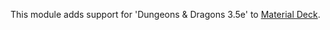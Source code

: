 This module adds support for 'Dungeons & Dragons 3.5e' to [Material Deck](https://github.com/MaterialFoundry/MaterialDeck).